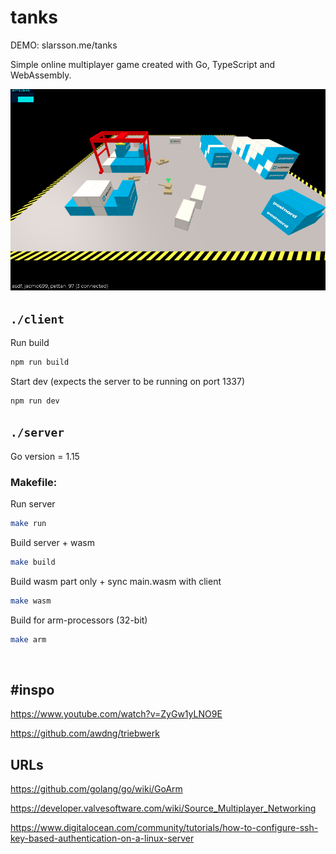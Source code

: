 # tanks
DEMO: slarsson.me/tanks

Simple online multiplayer game created with Go, TypeScript and WebAssembly.

![alt text](./assets/screen2.png)


## `./client`
Run build
```sh
npm run build
```

Start dev (expects the server to be running on port 1337)
```sh
npm run dev
```

## `./server`
Go version = 1.15

### Makefile:
Run server
```sh
make run
```

Build server + wasm
```sh
make build
```

Build wasm part only + sync main.wasm with client
```sh
make wasm
```

Build for arm-processors (32-bit) 
```sh
make arm
```
&nbsp;

## #inspo
https://www.youtube.com/watch?v=ZyGw1yLNO9E

https://github.com/awdng/triebwerk

## URLs

https://github.com/golang/go/wiki/GoArm

https://developer.valvesoftware.com/wiki/Source_Multiplayer_Networking

https://www.digitalocean.com/community/tutorials/how-to-configure-ssh-key-based-authentication-on-a-linux-server
